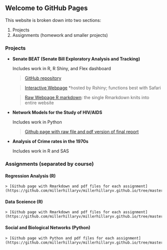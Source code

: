 ## Welcome to GitHub Pages

This website is broken down into two sections:

1. Projects
2. Assignments (homework and smaller projects)

### Projects

- **Senate BEAT (Senate Bill Exploratory Analysis and Tracking)**

    Includes work in R, R Shiny, and Flex dashboard

    > [GitHub repository](https://github.com/liamkl/CBEAT)
    
    > [Interactive Webpage](https://millerhillaryv.shinyapps.io/senateBEAT) *hosted by Rshiny; functions best with Safari
    
    > [Raw Webpage R markdown](url): the single Rmarkdown knits into entire website
    
- **Network Models for the Study of HIV/AIDS**

    Includes work in Python
    
    > [Github page with raw file and pdf version of final report](https://github.com/millerhillaryv/millerhillaryv.github.io/tree/master/network_models_for_the_study_of_hiv_aids) 

- **Analysis of Crime rates in the 1970s**

    Includes work in R and SAS

### Assignments (separated by course)

#### Regression Analysis (R)

    > [Github page with Rmarkdown and pdf files for each assignment](https://github.com/millerhillaryv/millerhillaryv.github.io/tree/master/regression_analysis_assigments)
  
  
#### Data Sceience (R)

    > [Github page with Rmarkdown and pdf files for each assignment](https://github.com/millerhillaryv/millerhillaryv.github.io/tree/master/data_science_assignments)


#### Social and Biological Networks (Python)

    > [Github page with Python and pdf files for each assignment](https://github.com/millerhillaryv/millerhillaryv.github.io/tree/master/social_biological_networks_assignments)

